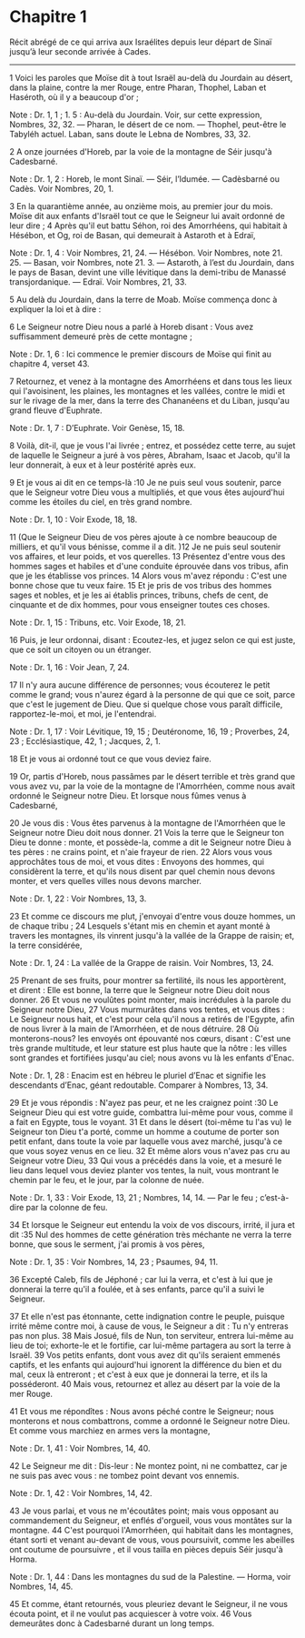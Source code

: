 # Chapitre 1

Récit abrégé de ce qui arriva aux Israélites depuis leur départ de Sinaï jusqu’à leur seconde arrivée à Cades.

***

1 Voici les paroles que Moïse dit à tout Israël au-delà du Jourdain au désert, dans la plaine, contre la mer Rouge, entre Pharan, Thophel, Laban et Haséroth, où il y a beaucoup d'or ;

<span class="bible-note">Note : </span> Dr. 1, 1 ; 1. 5 : Au-delà du Jourdain. Voir, sur cette expression, Nombres, 32, 32. ― Pharan, le désert de ce nom. ― Thophel, peut-être le Tabyléh actuel. Laban, sans doute le Lebna de Nombres, 33, 32.

2 A onze journées d'Horeb, par la voie de la montagne de Séir jusqu'à Cadesbarné.

<span class="bible-note">Note : </span> Dr. 1, 2 : Horeb, le mont Sinaï. ― Séir, l’Idumée. ― Cadèsbarné ou Cadès. Voir Nombres, 20, 1.

3 En la quarantième année, au onzième mois, au premier jour du mois. Moïse dit aux enfants d'Israël tout ce que le Seigneur lui avait ordonné de leur dire ; 4 Après qu'il eut battu Séhon, roi des Amorrhéens, qui habitait à Hésébon, et Og, roi de Basan, qui demeurait à Astaroth et à Edraï,

<span class="bible-note">Note : </span> Dr. 1, 4 : Voir Nombres, 21, 24. ― Hésébon. Voir Nombres, note 21. 25. ― Basan, voir Nombres, note 21. 3. ― Astaroth, à l’est du Jourdain, dans le pays de Basan, devint une ville lévitique dans la demi-tribu de Manassé transjordanique. ― Edraï. Voir Nombres, 21, 33.

5 Au delà du Jourdain, dans la terre de Moab. Moïse commença donc à expliquer la loi et à dire :


6 Le Seigneur notre Dieu nous a parlé à Horeb disant : Vous avez suffisamment demeuré près de cette montagne ;

<span class="bible-note">Note : </span> Dr. 1, 6 : Ici commence le premier discours de Moïse qui finit au chapitre 4, verset 43.

7 Retournez, et venez à la montagne des Amorrhéens et dans tous les lieux qui l'avoisinent, les plaines, les montagnes et les vallées, contre le midi et sur le rivage de la mer, dans la terre des Chananéens et du Liban, jusqu'au grand fleuve d'Euphrate.

<span class="bible-note">Note : </span> Dr. 1, 7 : D’Euphrate. Voir Genèse, 15, 18.

8 Voilà, dit-il, que je vous l'ai livrée ; entrez, et possédez cette terre, au sujet de laquelle le Seigneur a juré à vos pères, Abraham, Isaac et Jacob, qu'il la leur donnerait, à eux et à leur postérité après eux.


9 Et je vous ai dit en ce temps-là :10 Je ne puis seul vous soutenir, parce que le Seigneur votre Dieu vous a multipliés, et que vous êtes aujourd'hui comme les étoiles du ciel, en très grand nombre.

<span class="bible-note">Note : </span> Dr. 1, 10 : Voir Exode, 18, 18.

11 (Que le Seigneur Dieu de vos pères ajoute à ce nombre beaucoup de milliers, et qu'il vous bénisse, comme il a dit. )12 Je ne puis seul soutenir vos affaires, et leur poids, et vos querelles. 13 Présentez d'entre vous des hommes sages et habiles et d'une conduite éprouvée dans vos tribus, afin que je les établisse vos princes. 14 Alors vous m'avez répondu : C'est une bonne chose que tu veux faire. 15 Et je pris de vos tribus des hommes sages et nobles, et je les ai établis princes, tribuns, chefs de cent, de cinquante et de dix hommes, pour vous enseigner toutes ces choses.

<span class="bible-note">Note : </span> Dr. 1, 15 : Tribuns, etc. Voir Exode, 18, 21.

16 Puis, je leur ordonnai, disant : Ecoutez-les, et jugez selon ce qui est juste, que ce soit un citoyen ou un étranger.

<span class="bible-note">Note : </span> Dr. 1, 16 : Voir Jean, 7, 24.

17 Il n'y aura aucune différence de personnes; vous écouterez le petit comme le grand; vous n'aurez égard à la personne de qui que ce soit, parce que c'est le jugement de Dieu. Que si quelque chose vous paraît difficile, rapportez-le-moi, et moi, je l'entendrai.

<span class="bible-note">Note : </span> Dr. 1, 17 : Voir Lévitique, 19, 15 ; Deutéronome, 16, 19 ; Proverbes, 24, 23 ; Ecclésiastique, 42, 1 ; Jacques, 2, 1.

18 Et je vous ai ordonné tout ce que vous deviez faire.


19 Or, partis d'Horeb, nous passâmes par le désert terrible et très grand que vous avez vu, par la voie de la montagne de l'Amorrhéen, comme nous avait ordonné le Seigneur notre Dieu. Et lorsque nous fûmes venus à Cadesbarné,


20 Je vous dis : Vous êtes parvenus à la montagne de l'Amorrhéen que le Seigneur notre Dieu doit nous donner. 21 Vois la terre que le Seigneur ton Dieu te donne : monte, et possède-la, comme a dit le Seigneur notre Dieu à tes pères : ne crains point, et n'aie frayeur de rien. 22 Alors vous vous approchâtes tous de moi, et vous dites : Envoyons des hommes, qui considèrent la terre, et qu'ils nous disent par quel chemin nous devons monter, et vers quelles villes nous devons marcher.

<span class="bible-note">Note : </span> Dr. 1, 22 : Voir Nombres, 13, 3.

23 Et comme ce discours me plut, j'envoyai d'entre vous douze hommes, un de chaque tribu ; 24 Lesquels s'étant mis en chemin et ayant monté à travers les montagnes, ils vinrent jusqu'à la vallée de la Grappe de raisin; et, la terre considérée,

<span class="bible-note">Note : </span> Dr. 1, 24 : La vallée de la Grappe de raisin. Voir Nombres, 13, 24.

25 Prenant de ses fruits, pour montrer sa fertilité, ils nous les apportèrent, et dirent : Elle est bonne, la terre que le Seigneur notre Dieu doit nous donner. 26 Et vous ne voulûtes point monter, mais incrédules à la parole du Seigneur notre Dieu, 27 Vous murmurâtes dans vos tentes, et vous dites : Le Seigneur nous hait, et c'est pour cela qu'il nous a retirés de l'Egypte, afin de nous livrer à la main de l'Amorrhéen, et de nous détruire. 28 Où monterons-nous? les envoyés ont épouvanté nos cœurs, disant : C'est une très grande multitude, et leur stature est plus haute que la nôtre : les villes sont grandes et fortifiées jusqu'au ciel; nous avons vu là les enfants d'Enac.

<span class="bible-note">Note : </span> Dr. 1, 28 : Enacim est en hébreu le pluriel d’Enac et signifie les descendants d’Enac, géant redoutable. Comparer à Nombres, 13, 34.

29 Et je vous répondis : N'ayez pas peur, et ne les craignez point :30 Le Seigneur Dieu qui est votre guide, combattra lui-même pour vous, comme il a fait en Egypte, tous le voyant. 31 Et dans le désert (toi-même tu l'as vu) le Seigneur ton Dieu t'a porté, comme un homme a coutume de porter son petit enfant, dans toute la voie par laquelle vous avez marché, jusqu'à ce que vous soyez venus en ce lieu. 32 Et même alors vous n'avez pas cru au Seigneur votre Dieu, 33 Qui vous a précédés dans la voie, et a mesuré le lieu dans lequel vous deviez planter vos tentes, la nuit, vous montrant le chemin par le feu, et le jour, par la colonne de nuée.

<span class="bible-note">Note : </span> Dr. 1, 33 : Voir Exode, 13, 21 ; Nombres, 14, 14. ― Par le feu ; c’est-à-dire par la colonne de feu.

34 Et lorsque le Seigneur eut entendu la voix de vos discours, irrité, il jura et dit :35 Nul des hommes de cette génération très méchante ne verra la terre bonne, que sous le serment, j'ai promis à vos pères,

<span class="bible-note">Note : </span> Dr. 1, 35 : Voir Nombres, 14, 23 ; Psaumes, 94, 11.

36 Excepté Caleb, fils de Jéphoné ; car lui la verra, et c'est à lui que je donnerai la terre qu'il a foulée, et à ses enfants, parce qu'il a suivi le Seigneur.


37 Et elle n'est pas étonnante, cette indignation contre le peuple, puisque irrité même contre moi, à cause de vous, le Seigneur a dit : Tu n'y entreras pas non plus. 38 Mais Josué, fils de Nun, ton serviteur, entrera lui-même au lieu de toi; exhorte-le et le fortifie, car lui-même partagera au sort la terre à Israël. 39 Vos petits enfants, dont vous avez dit qu'ils seraient emmenés captifs, et les enfants qui aujourd'hui ignorent la différence du bien et du mal, ceux là entreront ; et c'est à eux que je donnerai la terre, et ils la posséderont. 40 Mais vous, retournez et allez au désert par la voie de la mer Rouge.


41 Et vous me répondîtes : Nous avons péché contre le Seigneur; nous monterons et nous combattrons, comme a ordonné le Seigneur notre Dieu. Et comme vous marchiez en armes vers la montagne,

<span class="bible-note">Note : </span> Dr. 1, 41 : Voir Nombres, 14, 40.

42 Le Seigneur me dit : Dis-leur : Ne montez point, ni ne combattez, car je ne suis pas avec vous : ne tombez point devant vos ennemis.

<span class="bible-note">Note : </span> Dr. 1, 42 : Voir Nombres, 14, 42.

43 Je vous parlai, et vous ne m'écoutâtes point; mais vous opposant au commandement du Seigneur, et enflés d'orgueil, vous vous montâtes sur la montagne. 44 C'est pourquoi l'Amorrhéen, qui habitait dans les montagnes, étant sorti et venant au-devant de vous, vous poursuivit, comme les abeilles ont coutume de poursuivre , et il vous tailla en pièces depuis Séir jusqu'à Horma.

<span class="bible-note">Note : </span> Dr. 1, 44 : Dans les montagnes du sud de la Palestine. ― Horma, voir Nombres, 14, 45.

45 Et comme, étant retournés, vous pleuriez devant le Seigneur, il ne vous écouta point, et il ne voulut pas acquiescer à votre voix. 46 Vous demeurâtes donc à Cadesbarné durant un long temps.

